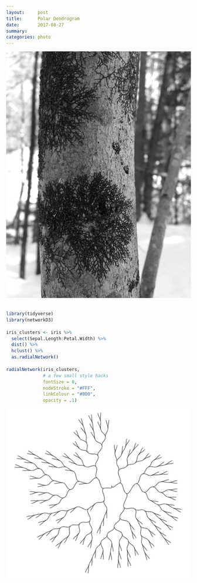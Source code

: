 ```yaml
---
layout:     post
title:      Polar Dendrogram
date:       2017-08-27
summary:    
categories: photo
---
```


![](/images/tree_growth.jpeg)


```R

library(tidyverse)
library(networkD3)

iris_clusters <- iris %>%
  select(Sepal.Length:Petal.Width) %>%
  dist() %>%
  hclust() %>%
  as.radialNetwork()

radialNetwork(iris_clusters, 
              # a few small style hacks
              fontSize = 0,
              nodeStroke = "#FFF",
              linkColour = "#000", 
              opacity = .1)

```


![](/images/polar_dendrogram.png)